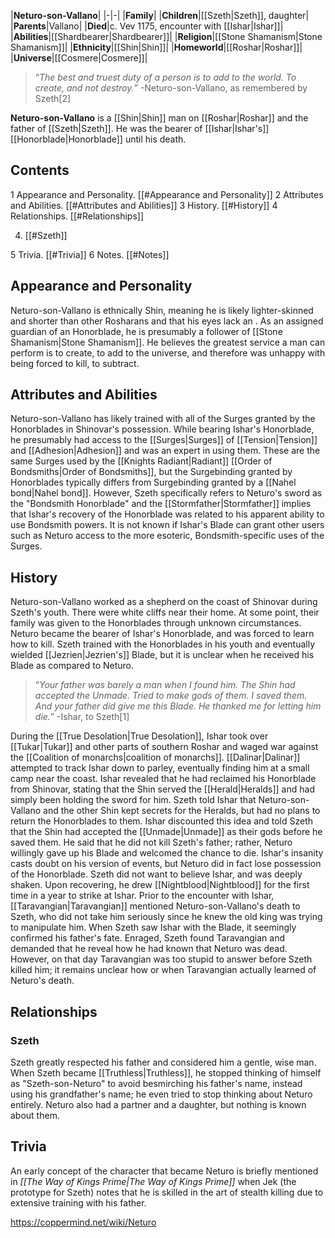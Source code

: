 |**Neturo-son-Vallano**|
|-|-|
|**Family**|
|**Children**|[[Szeth\|Szeth]], daughter|
|**Parents**|Vallano|
|**Died**|c. Vev 1175, encounter with [[Ishar\|Ishar]]|
|**Abilities**|[[Shardbearer\|Shardbearer]]|
|**Religion**|[[Stone Shamanism\|Stone Shamanism]]|
|**Ethnicity**|[[Shin\|Shin]]|
|**Homeworld**|[[Roshar\|Roshar]]|
|**Universe**|[[Cosmere\|Cosmere]]|

>“*The best and truest duty of a person is to add to the world. To create, and not destroy.*”
\-Neturo-son-Vallano, as remembered by Szeth[2]


**Neturo-son-Vallano** is a [[Shin\|Shin]] man on [[Roshar\|Roshar]] and the father of [[Szeth\|Szeth]]. He was the bearer of [[Ishar\|Ishar's]] [[Honorblade\|Honorblade]] until his death.

## Contents

1 Appearance and Personality. [[#Appearance and Personality]] 
2 Attributes and Abilities. [[#Attributes and Abilities]] 
3 History. [[#History]] 
4 Relationships. [[#Relationships]] 

4. [[#Szeth]] 


5 Trivia. [[#Trivia]] 
6 Notes. [[#Notes]] 


## Appearance and Personality
Neturo-son-Vallano is ethnically Shin, meaning he is likely lighter-skinned and shorter than other Rosharans and that his eyes lack an . As an assigned guardian of an Honorblade, he is presumably a follower of [[Stone Shamanism\|Stone Shamanism]]. He believes the greatest service a man can perform is to create, to add to the universe, and therefore was unhappy with being forced to kill, to subtract.

## Attributes and Abilities
Neturo-son-Vallano has likely trained with all of the Surges granted by the Honorblades in Shinovar's possession. While bearing Ishar's Honorblade, he presumably had access to the [[Surges\|Surges]] of [[Tension\|Tension]] and [[Adhesion\|Adhesion]] and was an expert in using them. These are the same Surges used by the [[Knights Radiant\|Radiant]] [[Order of Bondsmiths\|Order of Bondsmiths]], but the Surgebinding granted by Honorblades typically differs from Surgebinding granted by a [[Nahel bond\|Nahel bond]]. However, Szeth specifically refers to Neturo's sword as the "Bondsmith Honorblade" and the [[Stormfather\|Stormfather]] implies that Ishar's recovery of the Honorblade was related to his apparent ability to use Bondsmith powers. It is not known if Ishar's Blade can grant other users such as Neturo access to the more esoteric, Bondsmith-specific uses of the Surges.

## History
Neturo-son-Vallano worked as a shepherd on the coast of Shinovar during Szeth's youth. There were white cliffs near their home. At some point, their family was given to the Honorblades through unknown circumstances. Neturo became the bearer of Ishar's Honorblade, and was forced to learn how to kill. Szeth trained with the Honorblades in his youth and eventually wielded [[Jezrien\|Jezrien's]] Blade, but it is unclear when he received his Blade as compared to Neturo.

>“*Your father was barely a man when I found him. The Shin had accepted the Unmade. Tried to make gods of them. I saved them. And your father did give me this Blade. He thanked me for letting him die.*”
\-Ishar, to Szeth[1]

During the [[True Desolation\|True Desolation]], Ishar took over [[Tukar\|Tukar]] and other parts of southern Roshar and waged war against the [[Coalition of monarchs\|coalition of monarchs]]. [[Dalinar\|Dalinar]] attempted to track Ishar down to parley, eventually finding him at a small camp near the coast. Ishar revealed that he had reclaimed his Honorblade from Shinovar, stating that the Shin served the [[Herald\|Heralds]] and had simply been holding the sword for him. Szeth told Ishar that Neturo-son-Vallano and the other Shin kept secrets for the Heralds, but had no plans to return the Honorblades to them. Ishar discounted this idea and told Szeth that the Shin had accepted the [[Unmade\|Unmade]] as their gods before he saved them. He said that he did not kill Szeth's father; rather, Neturo willingly gave up his Blade and welcomed the chance to die. Ishar's insanity casts doubt on his version of events, but Neturo did in fact lose possession of the Honorblade. Szeth did not want to believe Ishar, and was deeply shaken. Upon recovering, he drew [[Nightblood\|Nightblood]] for the first time in a year to strike at Ishar.
Prior to the encounter with Ishar, [[Taravangian\|Taravangian]] mentioned Neturo-son-Vallano's death to Szeth, who did not take him seriously since he knew the old king was trying to manipulate him. When Szeth saw Ishar with the Blade, it seemingly confirmed his father's fate. Enraged, Szeth found Taravangian and demanded that he reveal how he had known that Neturo was dead. However, on that day Taravangian was too stupid to answer before Szeth killed him; it remains unclear how or when Taravangian actually learned of Neturo's death.

## Relationships
### Szeth
Szeth greatly respected his father and considered him a gentle, wise man. When Szeth became [[Truthless\|Truthless]], he stopped thinking of himself as "Szeth-son-Neturo" to avoid besmirching his father's name, instead using his grandfather's name; he even tried to stop thinking about Neturo entirely. Neturo also had a partner and a daughter, but nothing is known about them.

## Trivia
An early concept of the character that became Neturo is briefly mentioned in *[[The Way of Kings Prime\|The Way of Kings Prime]]* when Jek (the prototype for Szeth) notes that he is skilled in the art of stealth killing due to extensive training with his father.


https://coppermind.net/wiki/Neturo